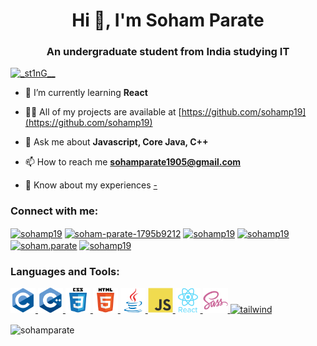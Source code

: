 <h1 align="center">Hi 👋, I'm Soham Parate</h1>
<h3 align="center">An undergraduate student from India studying IT</h3>

<p align="left"> <a href="https://twitter.com/_st1nG__" target="blank"><img src="https://img.shields.io/twitter/follow/sohamp19?logo=twitter&style=for-the-badge" alt="_st1nG__" /></a> </p>

-   🌱 I’m currently learning **React**

-   👨‍💻 All of my projects are available at [https://github.com/sohamp19](https://github.com/sohamp19)

-   💬 Ask me about **Javascript, Core Java, C++**

-   📫 How to reach me **sohamparate1905@gmail.com**

-   📄 Know about my experiences [-](-)

<h3 align="left">Connect with me:</h3>
<p align="left">
<a href="https://twitter.com/sohamp19" target="blank"><img align="center" src="https://raw.githubusercontent.com/rahuldkjain/github-profile-readme-generator/master/src/images/icons/Social/twitter.svg" alt="sohamp19" height="30" width="40" /></a>
<a href="https://linkedin.com/in/soham-parate-1795b9212" target="blank"><img align="center" src="https://raw.githubusercontent.com/rahuldkjain/github-profile-readme-generator/master/src/images/icons/Social/linked-in-alt.svg" alt="soham-parate-1795b9212" height="30" width="40" /></a>
<a href="https://codepen.io/sohamp19" target="blank"><img align="center" src="https://raw.githubusercontent.com/rahuldkjain/github-profile-readme-generator/master/src/images/icons/Social/codepen.svg" alt="sohamp19" height="30" width="40" /></a>
<a href="https://dev.to/sohamp19" target="blank"><img align="center" src="https://raw.githubusercontent.com/rahuldkjain/github-profile-readme-generator/master/src/images/icons/Social/devto.svg" alt="sohamp19" height="30" width="40" /></a>
<a href="https://instagram.com/soham.parate" target="blank"><img align="center" src="https://raw.githubusercontent.com/rahuldkjain/github-profile-readme-generator/master/src/images/icons/Social/instagram.svg" alt="soham.parate" height="30" width="40" /></a>
<a href="https://www.leetcode.com/sohamp19" target="blank"><img align="center" src="https://raw.githubusercontent.com/rahuldkjain/github-profile-readme-generator/master/src/images/icons/Social/leet-code.svg" alt="sohamp19" height="30" width="40" /></a>

<h3 align="left">Languages and Tools:</h3>
<p align="left"> <a href="https://www.cprogramming.com/" target="_blank" rel="noreferrer"> <img src="https://raw.githubusercontent.com/devicons/devicon/master/icons/c/c-original.svg" alt="c" width="40" height="40"/> </a> <a href="https://www.w3schools.com/cpp/" target="_blank" rel="noreferrer"> <img src="https://raw.githubusercontent.com/devicons/devicon/master/icons/cplusplus/cplusplus-original.svg" alt="cplusplus" width="40" height="40"/> </a> <a href="https://www.w3schools.com/css/" target="_blank" rel="noreferrer"> <img src="https://raw.githubusercontent.com/devicons/devicon/master/icons/css3/css3-original-wordmark.svg" alt="css3" width="40" height="40"/> </a> <a href="https://www.w3.org/html/" target="_blank" rel="noreferrer"> <img src="https://raw.githubusercontent.com/devicons/devicon/master/icons/html5/html5-original-wordmark.svg" alt="html5" width="40" height="40"/> </a> <a href="https://www.java.com" target="_blank" rel="noreferrer"> <img src="https://raw.githubusercontent.com/devicons/devicon/master/icons/java/java-original.svg" alt="java" width="40" height="40"/> </a> <a href="https://developer.mozilla.org/en-US/docs/Web/JavaScript" target="_blank" rel="noreferrer"> <img src="https://raw.githubusercontent.com/devicons/devicon/master/icons/javascript/javascript-original.svg" alt="javascript" width="40" height="40"/> </a> <a href="https://reactjs.org/" target="_blank" rel="noreferrer"> <img src="https://raw.githubusercontent.com/devicons/devicon/master/icons/react/react-original-wordmark.svg" alt="react" width="40" height="40"/> </a> <a href="https://sass-lang.com" target="_blank" rel="noreferrer"> <img src="https://raw.githubusercontent.com/devicons/devicon/master/icons/sass/sass-original.svg" alt="sass" width="40" height="40"/> </a> <a href="https://tailwindcss.com/" target="_blank" rel="noreferrer"> <img src="https://www.vectorlogo.zone/logos/tailwindcss/tailwindcss-icon.svg" alt="tailwind" width="40" height="40"/> </a> </p>

<!-- MOST USED LANGUAGES -->
<!-- <p><img align="left" src="https://github-readme-stats.vercel.app/api/top-langs?username=sohamp19&show_icons=true&locale=en&layout=compact" alt="sohamp19" /></p> -->

<!-- <p>&nbsp;<img align="center" src="https://github-readme-stats.vercel.app/api?username=sohamp19&show_icons=true&theme=onedark&locale=en" alt="sohamp19" /></p> -->

<p><img align="center" src="https://github-readme-streak-stats.herokuapp.com/?user=sohamparate&" alt="sohamparate" /></p>

